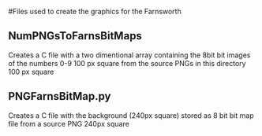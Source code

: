 #Files used to create the graphics for the Farnsworth

## NumPNGsToFarnsBitMaps
Creates a C file with a two dimentional array containing the 8bit bit images of the numbers 0-9 100 px square from the source PNGs in this directory 100 px square

## PNGFarnsBitMap.py
Creates a C file with the background (240px square) stored as 8 bit bit map file from a source PNG 240px square

